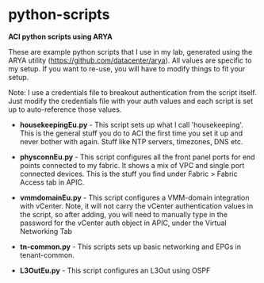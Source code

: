 # python-scripts
**ACI python scripts using ARYA**

These are example python scripts that I use in my lab, generated using the ARYA utility (https://github.com/datacenter/arya).  All values are specific to my setup.  If you want to re-use, you will have to modify things to fit your setup.  

Note:  I use a credentials file to breakout authentication from the script itself.  Just modify the credentials file with your auth values and each script is set up to auto-reference those values.  

* **housekeepingEu.py** - This script sets up what I call 'housekeeping'.  This is the general stuff you do to ACI the first time you set it up and never bother with again.  Stuff like NTP servers, timezones, DNS etc.  

* **physconnEu.py** - This script configures all the front panel ports for end points connected to my fabric. It shows a mix of VPC and single port connected devices.  This is the stuff you find under Fabric > Fabric Access tab in APIC. 

* **vmmdomainEu.py** - This script configures a VMM-domain integration with vCenter.  Note, it will not carry the vCenter authentication values in the script, so after adding, you will need to manually type in the password for the vCenter auth object in APIC, under the Virtual Networking Tab

* **tn-common.py** - This scripts sets up basic networking and EPGs in tenant-common.  

* **L3OutEu.py** - This script configures an L3Out using OSPF
